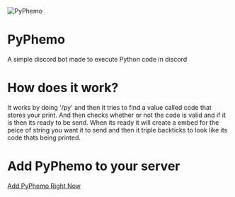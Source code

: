 ![PyPhemo](https://ideal-perch-489.convex.cloud/api/storage/927d3f69-8e90-4069-8f65-76704c8a00d5)
# PyPhemo
A simple discord bot made to execute Python code in discord

# How does it work?
It works by doing '/py' and then it tries to find a value called code that stores your print. And then checks whether or not the code is valid and if it is then its ready to be send. When its ready it will create a embed for the peice of string you want it to send and then it triple backticks to look like its code thats being printed. 

# Add PyPhemo to your server
[Add PyPhemo Right Now](https://discord.com/discovery/applications/1384043071867584604)
